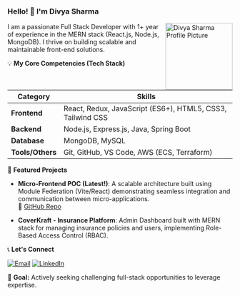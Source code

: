 ### Hello! 👋 I'm Divya Sharma

<img align="right" width="150" src="https://placehold.co/150x150/007bff/ffffff?text=Divya+S" alt="Divya Sharma Profile Picture">

I am a passionate Full Stack Developer with 1+ year of experience in the MERN stack (React.js, Node.js, MongoDB). I thrive on building scalable and maintainable front-end solutions.

💡 **My Core Competencies (Tech Stack)**

| Category | Skills |
|-----------|---------|
| **Frontend** | React, Redux, JavaScript (ES6+), HTML5, CSS3, Tailwind CSS |
| **Backend** | Node.js, Express.js, Java, Spring Boot |
| **Database** | MongoDB, MySQL |
| **Tools/Others** | Git, GitHub, VS Code, AWS (ECS, Terraform) |

🚀 **Featured Projects**

- **Micro-Frontend POC (Latest!)**: A scalable architecture built using Module Federation (Vite/React) demonstrating seamless integration and communication between micro-applications.  
  🔗 [GitHub Repo](https://github.com/Divyasharma2000/Bluebash-MFE-POC)

- **CoverKraft - Insurance Platform**: Admin Dashboard built with MERN stack for managing insurance policies and users, implementing Role-Based Access Control (RBAC).

📞 **Let's Connect**

[![Email](https://img.shields.io/badge/Email-D14836?style=for-the-badge&logo=gmail&logoColor=white)](mailto:sharma0105divya@gmail.com)
[![LinkedIn](https://img.shields.io/badge/LinkedIn-0077B5?style=for-the-badge&logo=linkedin&logoColor=white)](https://www.linkedin.com/in/divya-sharma0105/)

🌟 **Goal:** Actively seeking challenging full-stack opportunities to leverage expertise.
